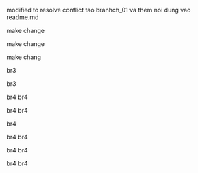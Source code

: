 
modified to resolve conflict
tao branhch_01 va them noi dung vao readme.md

make change


make change



make chang

br3

br3


br4
br4

br4
br4

br4

br4
br4

br4
br4

br4
br4

